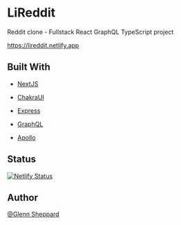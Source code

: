 # LiReddit
Reddit clone - Fullstack React GraphQL TypeScript project

https://lireddit.netlify.app

## Built With

- [NextJS](https://nextjs.org/)
- [ChakraUI](https://chakra-ui.com/)

- [Express](https://expressjs.com/)
- [GraphQL](https://graphql.org/)
- [Apollo](https://github.com/apollographql)

## Status

[![Netlify Status](https://api.netlify.com/api/v1/badges/0946643d-ba98-429a-b5f2-ebfb4ae1cd5e/deploy-status)](https://app.netlify.com/sites/lireddit/deploys)

## Author

[@Glenn Sheppard](https://glennsheppard.dev)
